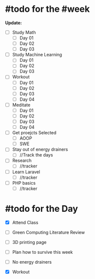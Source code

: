 # #todo for the #week

**Update:**
- [ ] Study Math
	- [ ] Day 01 
	- [ ] Day 02
	- [ ] Day 03
- [ ] Study Machine Learning
	- [ ] Day 01
	- [ ] Day 02
	- [ ] Day 03
- [ ] Workout
	- [ ] Day 01
	- [ ] Day 02
	- [ ] Day 03
	- [ ] Day 04
- [ ] Meditate
	- [ ] Day 01
	- [ ] Day 02
	- [ ] Day 03
	- [ ] Day 04 
- [ ] Get proejcts Selected
	- [ ] AOOP
	- [ ] SWE
- [ ] Stay out of energy drainers
	- [ ] //Track the days
- [ ] Research
	- [ ] //tracker
- [ ] Learn Laravel
	- [ ] //tracker
- [ ] PHP basics
	- [ ] //tracker

# #todo for the Day

- [x] Attend Class
- [ ] Green Computing Literature Review
- [ ] 3D printing page
- [ ] Plan how to survive this week
- [ ] No energy drainers
- [x] Workout

